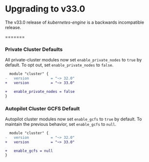 # Upgrading to v33.0
The v33.0 release of *kubernetes-engine* is a backwards incompatible release.

=======
### Private Cluster Defaults
All private-cluster modules now set `enable_private_nodes` to `true` by default.
To opt out, set `enable_private_nodes` to `false`.

```diff
  module "cluster" {
-   version          = "~> 32.0"
+   version          = "~> 33.0"

+   enable_private_nodes = false
}
```

### Autopilot Cluster GCFS Default
Autopilot cluster modules now set `enable_gcfs` to `true` by default.
To maintain the previous behavior, set `enable_gcfs` to `null`.

```diff
  module "cluster" {
-   version          = "~> 32.0"
+   version          = "~> 33.0"

+   enable_gcfs = null
}
```
